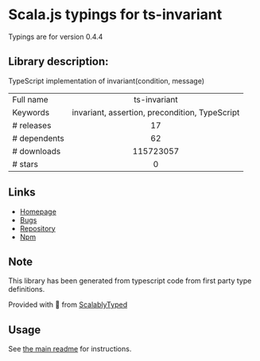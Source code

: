 
# Scala.js typings for ts-invariant

Typings are for version 0.4.4

## Library description:
TypeScript implementation of invariant(condition, message)

|                    |                 |
| ------------------ | :-------------: |
| Full name          | ts-invariant |
| Keywords           | invariant, assertion, precondition, TypeScript |
| # releases         | 17 |
| # dependents       | 62 |
| # downloads        | 115723057 |
| # stars            | 0 |

## Links
- [Homepage](https://github.com/apollographql/invariant-packages)
- [Bugs](https://github.com/apollographql/invariant-packages/issues)
- [Repository](https://github.com/apollographql/invariant-packages)
- [Npm](https://www.npmjs.com/package/ts-invariant)
    


## Note
This library has been generated from typescript code from first party type definitions.

Provided with :purple_heart: from [ScalablyTyped](https://github.com/oyvindberg/ScalablyTyped)

## Usage
See [the main readme](../../readme.md) for instructions.


